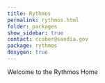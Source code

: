 ```yaml
---
title: Rythmos
permalink: rythmos.html
folder: packages
show_sidebar: true
contact: ccober@sandia.gov
package: rythmos
doxygen: true
---
```


Welcome to the Rythmos Home